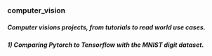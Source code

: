 ### computer_vision

##### Computer visions projects, from tutorials to read world use cases. 

##### 1) Comparing Pytorch to Tensorflow with the MNIST digit dataset. 
